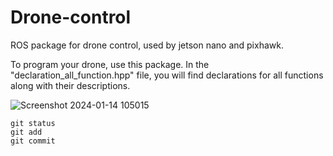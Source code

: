 # Drone-control
ROS package for drone control, used by jetson nano and pixhawk.

To program your drone, use this package. In the "declaration_all_function.hpp" file, you will find declarations for all functions along with their descriptions.

![Screenshot 2024-01-14 105015](https://github.com/Spider1097/Drone-control/assets/118929720/0767cdc4-bbde-489e-806f-227e56f2578f)

```
git status
git add
git commit
```
